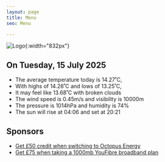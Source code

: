 ```yaml
---
layout: page
title: Menu
seo: Menu

---
```


![Logo](/images/logo.jpg){:width="832px"}

<!-- weather_marker starts -->
## On Tuesday, 15 July 2025

- The average temperature today is 14.27˚C,
- With highs of 14.28˚C and lows of 13.25˚C,
- It may feel like 13.68˚C with broken clouds
- The wind speed is 0.45m/s and visibility is 10000m
- The pressure is 1014hPa and humidity is 74%
- The sun will rise at 04:06 and set at 20:21

<!-- weather_marker ends -->

## Sponsors

- [Get £50 credit when switching to Octopus Energy](https://bit.ly/3oD1nnS)
- [Get £75 when taking a 1000mb YouFibre broadband plan](https://aklam.io/91zWhU?)
